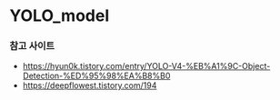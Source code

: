 # YOLO_model


### 참고 사이트
- https://hyun0k.tistory.com/entry/YOLO-V4-%EB%A1%9C-Object-Detection-%ED%95%98%EA%B8%B0
- https://deepflowest.tistory.com/194
